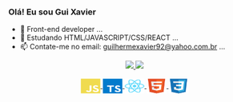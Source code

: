 ### Olá! Eu sou Gui Xavier

- 🔭 Front-end developer ...
- 🌱 Estudando HTML/JAVASCRIPT/CSS/REACT ...
- 📫 Contate-me no email: guilhermexavier92@yahoo.com.br  ...

<div align="center">
  <a href="https://github.com/guilhermexavi">
  <img height="150em" src="https://github-readme-stats.vercel.app/api?username=guilhermexavi&show_icons=true&theme=tokyonight&include_all_commits=true&count_private=true"/>
  <img height="150em" src="https://github-readme-stats.vercel.app/api/top-langs/?username=guilhermexavi&layout=compact&langs_count=7&theme=tokyonight"/>
 
</div>
  <div align="center">
  
  <div style="display: inline_block"><br>
   <img align="center" alt="Gio-Js" height="30" width="40" src="https://raw.githubusercontent.com/devicons/devicon/master/icons/javascript/javascript-plain.svg">
  <img align="center" alt="Gio-Ts" height="30" width="40" src="https://raw.githubusercontent.com/devicons/devicon/master/icons/typescript/typescript-plain.svg">
  <img align="center" alt="Gio-React" height="30" width="40" src="https://raw.githubusercontent.com/devicons/devicon/master/icons/react/react-original.svg">
  <img align="center" alt="Gio-HTML" height="30" width="40" src="https://raw.githubusercontent.com/devicons/devicon/master/icons/html5/html5-original.svg">
  <img align="center" alt="Gio-CSS" height="30" width="40" src="https://raw.githubusercontent.com/devicons/devicon/master/icons/css3/css3-original.svg">
    
    
 
